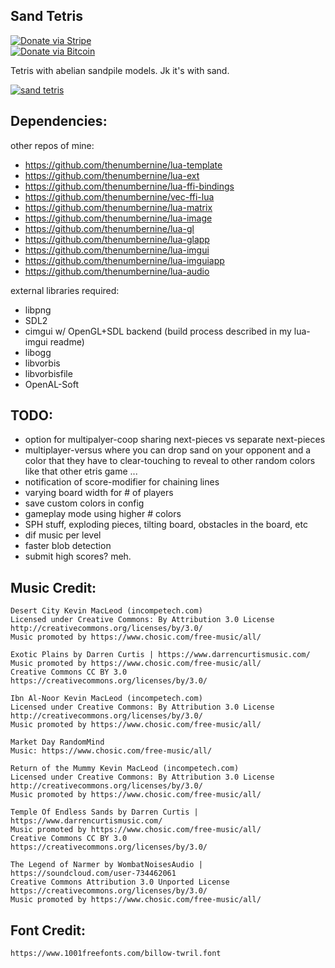 ## Sand Tetris

[![Donate via Stripe](https://img.shields.io/badge/Donate-Stripe-green.svg)](https://buy.stripe.com/00gbJZ0OdcNs9zi288)<br>
[![Donate via Bitcoin](https://img.shields.io/badge/Donate-Bitcoin-green.svg)](bitcoin:37fsp7qQKU8XoHZGRQvVzQVP8FrEJ73cSJ)<br>

Tetris with abelian sandpile models.  Jk it's with sand.

[![sand tetris](http://img.youtube.com/vi/CUb2mFn1CUY/0.jpg)](https://youtu.be/CUb2mFn1CUY)

## Dependencies:

other repos of mine:
- https://github.com/thenumbernine/lua-template
- https://github.com/thenumbernine/lua-ext
- https://github.com/thenumbernine/lua-ffi-bindings
- https://github.com/thenumbernine/vec-ffi-lua
- https://github.com/thenumbernine/lua-matrix
- https://github.com/thenumbernine/lua-image
- https://github.com/thenumbernine/lua-gl
- https://github.com/thenumbernine/lua-glapp
- https://github.com/thenumbernine/lua-imgui
- https://github.com/thenumbernine/lua-imguiapp
- https://github.com/thenumbernine/lua-audio

external libraries required:
- libpng
- SDL2
- cimgui w/ OpenGL+SDL backend (build process described in my lua-imgui readme)
- libogg
- libvorbis
- libvorbisfile
- OpenAL-Soft


## TODO:

- option for multipalyer-coop sharing next-pieces vs separate next-pieces 
- multiplayer-versus where you can drop sand on your opponent
	and a color that they have to clear-touching to reveal to other random colors
	like that other etris game ...
- notification of score-modifier for chaining lines
- varying board width for # of players
- save custom colors in config
- gameplay mode using higher # colors 
- SPH stuff, exploding pieces, tilting board, obstacles in the board, etc
- dif music per level
- faster blob detection
- submit high scores? meh.

## Music Credit:

```
Desert City Kevin MacLeod (incompetech.com)
Licensed under Creative Commons: By Attribution 3.0 License
http://creativecommons.org/licenses/by/3.0/
Music promoted by https://www.chosic.com/free-music/all/

Exotic Plains by Darren Curtis | https://www.darrencurtismusic.com/
Music promoted by https://www.chosic.com/free-music/all/
Creative Commons CC BY 3.0
https://creativecommons.org/licenses/by/3.0/

Ibn Al-Noor Kevin MacLeod (incompetech.com)
Licensed under Creative Commons: By Attribution 3.0 License
http://creativecommons.org/licenses/by/3.0/
Music promoted by https://www.chosic.com/free-music/all/

Market Day RandomMind
Music: https://www.chosic.com/free-music/all/

Return of the Mummy Kevin MacLeod (incompetech.com)
Licensed under Creative Commons: By Attribution 3.0 License
http://creativecommons.org/licenses/by/3.0/
Music promoted by https://www.chosic.com/free-music/all/

Temple Of Endless Sands by Darren Curtis | https://www.darrencurtismusic.com/
Music promoted by https://www.chosic.com/free-music/all/
Creative Commons CC BY 3.0
https://creativecommons.org/licenses/by/3.0/

The Legend of Narmer by WombatNoisesAudio | https://soundcloud.com/user-734462061
Creative Commons Attribution 3.0 Unported License
https://creativecommons.org/licenses/by/3.0/
Music promoted by https://www.chosic.com/free-music/all/
```

## Font Credit:

```
https://www.1001freefonts.com/billow-twril.font
```
